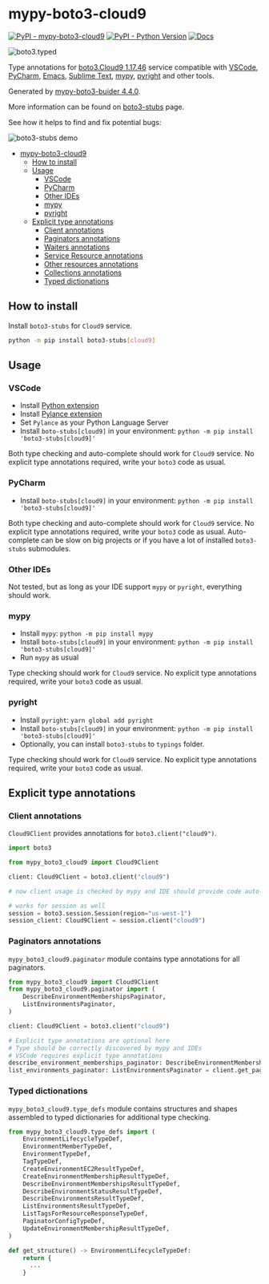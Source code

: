 # mypy-boto3-cloud9

[![PyPI - mypy-boto3-cloud9](https://img.shields.io/pypi/v/mypy-boto3-cloud9.svg?color=blue)](https://pypi.org/project/mypy-boto3-cloud9)
[![PyPI - Python Version](https://img.shields.io/pypi/pyversions/mypy-boto3-cloud9.svg?color=blue)](https://pypi.org/project/mypy-boto3-cloud9)
[![Docs](https://img.shields.io/readthedocs/mypy-boto3-builder.svg?color=blue)](https://mypy-boto3-builder.readthedocs.io/)

![boto3.typed](https://github.com/vemel/mypy_boto3_builder/raw/master/logo.png)

Type annotations for
[boto3.Cloud9 1.17.46](https://boto3.amazonaws.com/v1/documentation/api/1.17.46/reference/services/cloud9.html#Cloud9) service
compatible with
[VSCode](https://code.visualstudio.com/),
[PyCharm](https://www.jetbrains.com/pycharm/),
[Emacs](https://www.gnu.org/software/emacs/),
[Sublime Text](https://www.sublimetext.com/),
[mypy](https://github.com/python/mypy),
[pyright](https://github.com/microsoft/pyright)
and other tools.

Generated by [mypy-boto3-buider 4.4.0](https://github.com/vemel/mypy_boto3_builder).

More information can be found on [boto3-stubs](https://pypi.org/project/boto3-stubs/) page.

See how it helps to find and fix potential bugs:

![boto3-stubs demo](https://github.com/vemel/mypy_boto3_builder/raw/master/demo.gif)

- [mypy-boto3-cloud9](#mypy-boto3-cloud9)
  - [How to install](#how-to-install)
  - [Usage](#usage)
    - [VSCode](#vscode)
    - [PyCharm](#pycharm)
    - [Other IDEs](#other-ides)
    - [mypy](#mypy)
    - [pyright](#pyright)
  - [Explicit type annotations](#explicit-type-annotations)
    - [Client annotations](#client-annotations)
    - [Paginators annotations](#paginators-annotations)
    - [Waiters annotations](#waiters-annotations)
    - [Service Resource annotations](#service-resource-annotations)
    - [Other resources annotations](#other-resources-annotations)
    - [Collections annotations](#collections-annotations)
    - [Typed dictionations](#typed-dictionations)

## How to install

Install `boto3-stubs` for `Cloud9` service.

```bash
python -m pip install boto3-stubs[cloud9]
```

## Usage

### VSCode

- Install [Python extension](https://marketplace.visualstudio.com/items?itemName=ms-python.python)
- Install [Pylance extension](https://marketplace.visualstudio.com/items?itemName=ms-python.vscode-pylance)
- Set `Pylance` as your Python Language Server
- Install `boto-stubs[cloud9]` in your environment: `python -m pip install 'boto3-stubs[cloud9]'`

Both type checking and auto-complete should work for `Cloud9` service.
No explicit type annotations required, write your `boto3` code as usual.

### PyCharm

- Install `boto-stubs[cloud9]` in your environment: `python -m pip install 'boto3-stubs[cloud9]'`

Both type checking and auto-complete should work for `Cloud9` service.
No explicit type annotations required, write your `boto3` code as usual.
Auto-complete can be slow on big projects or if you have a lot of installed `boto3-stubs` submodules.

### Other IDEs

Not tested, but as long as your IDE support `mypy` or `pyright`, everything should work.

### mypy

- Install `mypy`: `python -m pip install mypy`
- Install `boto-stubs[cloud9]` in your environment: `python -m pip install 'boto3-stubs[cloud9]'`
- Run `mypy` as usual

Type checking should work for `Cloud9` service.
No explicit type annotations required, write your `boto3` code as usual.

### pyright

- Install `pyright`: `yarn global add pyright`
- Install `boto-stubs[cloud9]` in your environment: `python -m pip install 'boto3-stubs[cloud9]'`
- Optionally, you can install `boto3-stubs` to `typings` folder.

Type checking should work for `Cloud9` service.
No explicit type annotations required, write your `boto3` code as usual.

## Explicit type annotations

### Client annotations

`Cloud9Client` provides annotations for `boto3.client("cloud9")`.

```python
import boto3

from mypy_boto3_cloud9 import Cloud9Client

client: Cloud9Client = boto3.client("cloud9")

# now client usage is checked by mypy and IDE should provide code auto-complete

# works for session as well
session = boto3.session.Session(region="us-west-1")
session_client: Cloud9Client = session.client("cloud9")
```

### Paginators annotations

`mypy_boto3_cloud9.paginator` module contains type annotations for all paginators.

```python
from mypy_boto3_cloud9 import Cloud9Client
from mypy_boto3_cloud9.paginator import (
    DescribeEnvironmentMembershipsPaginator,
    ListEnvironmentsPaginator,
)

client: Cloud9Client = boto3.client("cloud9")

# Explicit type annotations are optional here
# Type should be correctly discovered by mypy and IDEs
# VSCode requires explicit type annotations
describe_environment_memberships_paginator: DescribeEnvironmentMembershipsPaginator = client.get_paginator("describe_environment_memberships")
list_environments_paginator: ListEnvironmentsPaginator = client.get_paginator("list_environments")
```







### Typed dictionations

`mypy_boto3_cloud9.type_defs` module contains structures and shapes assembled
to typed dictionaries for additional type checking.

```python
from mypy_boto3_cloud9.type_defs import (
    EnvironmentLifecycleTypeDef,
    EnvironmentMemberTypeDef,
    EnvironmentTypeDef,
    TagTypeDef,
    CreateEnvironmentEC2ResultTypeDef,
    CreateEnvironmentMembershipResultTypeDef,
    DescribeEnvironmentMembershipsResultTypeDef,
    DescribeEnvironmentStatusResultTypeDef,
    DescribeEnvironmentsResultTypeDef,
    ListEnvironmentsResultTypeDef,
    ListTagsForResourceResponseTypeDef,
    PaginatorConfigTypeDef,
    UpdateEnvironmentMembershipResultTypeDef,
)

def get_structure() -> EnvironmentLifecycleTypeDef:
    return {
      ...
    }
```
